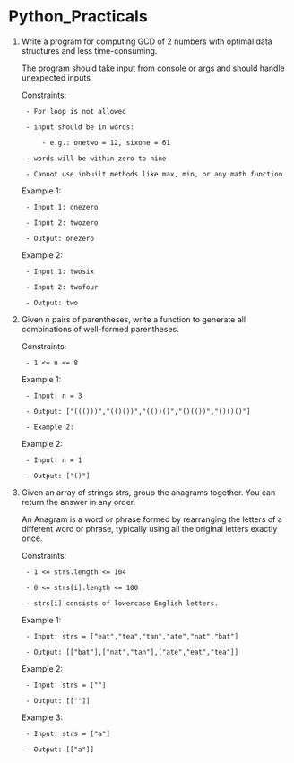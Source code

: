 # Python_Practicals
1. Write a program for computing GCD of 2 numbers with optimal data structures and less time-consuming.

    The program should take input from console or args and should handle unexpected inputs    

    Constraints:

        - For loop is not allowed

        - input should be in words:

            - e.g.: onetwo = 12, sixone = 61

        - words will be within zero to nine

        - Cannot use inbuilt methods like max, min, or any math function    

    Example 1:

        - Input 1: onezero

        - Input 2: twozero

        - Output: onezero

    Example 2:

        - Input 1: twosix

        - Input 2: twofour

        - Output: two



2. Given n pairs of parentheses, write a function to generate all combinations of well-formed parentheses.

    Constraints:

        - 1 <= n <= 8

    Example 1:

        - Input: n = 3

        - Output: ["((()))","(()())","(())()","()(())","()()()"]

        - Example 2:

    Example 2:

        - Input: n = 1

        - Output: ["()"] 



3. Given an array of strings strs, group the anagrams together. You can return the answer in any order.

    An Anagram is a word or phrase formed by rearranging the letters of a different word or phrase, typically using all the original letters exactly once.

    Constraints:

        - 1 <= strs.length <= 104

        - 0 <= strs[i].length <= 100

        - strs[i] consists of lowercase English letters.

    Example 1:

        - Input: strs = ["eat","tea","tan","ate","nat","bat"]

        - Output: [["bat"],["nat","tan"],["ate","eat","tea"]]

    Example 2:

        - Input: strs = [""]

        - Output: [[""]]

    Example 3:

        - Input: strs = ["a"]

        - Output: [["a"]]
